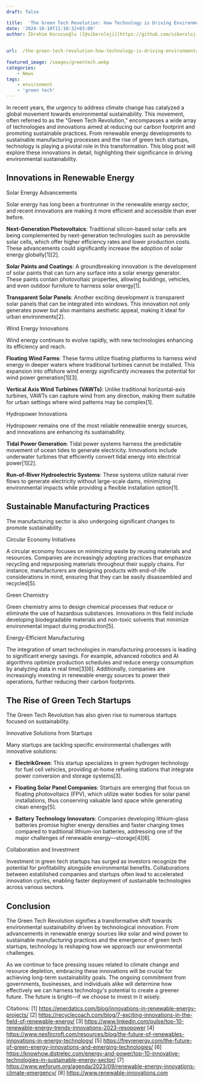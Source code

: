 ```yaml
---
draft: false

title:  'The Green Tech Revolution: How Technology is Driving Environmental Sustainability'
date: '2024-10-10T11:10:32+03:00'
author: İbrahim Korucuoğlu ([@siberoloji](https://github.com/siberoloji))
 
 
url:  /the-green-tech-revolution-how-technology-is-driving-environmental-sustainability/
 
featured_image: /images/greentech.webp
categories:
    - News
tags:
    - environment
    - 'green tech'
---
```



In recent years, the urgency to address climate change has catalyzed a global movement towards environmental sustainability. This movement, often referred to as the "Green Tech Revolution," encompasses a wide array of technologies and innovations aimed at reducing our carbon footprint and promoting sustainable practices. From renewable energy developments to sustainable manufacturing processes and the rise of green tech startups, technology is playing a pivotal role in this transformation. This blog post will explore these innovations in detail, highlighting their significance in driving environmental sustainability.



## Innovations in Renewable Energy



Solar Energy Advancements



Solar energy has long been a frontrunner in the renewable energy sector, and recent innovations are making it more efficient and accessible than ever before.



**Next-Generation Photovoltaics**: Traditional silicon-based solar cells are being complemented by next-generation technologies such as perovskite solar cells, which offer higher efficiency rates and lower production costs. These advancements could significantly increase the adoption of solar energy globally[1][2].



**Solar Paints and Coatings**: A groundbreaking innovation is the development of solar paints that can turn any surface into a solar energy generator. These paints contain photovoltaic properties, allowing buildings, vehicles, and even outdoor furniture to harness solar energy[1].



**Transparent Solar Panels**: Another exciting development is transparent solar panels that can be integrated into windows. This innovation not only generates power but also maintains aesthetic appeal, making it ideal for urban environments[2].



Wind Energy Innovations



Wind energy continues to evolve rapidly, with new technologies enhancing its efficiency and reach.



**Floating Wind Farms**: These farms utilize floating platforms to harness wind energy in deeper waters where traditional turbines cannot be installed. This expansion into offshore wind energy significantly increases the potential for wind power generation[1][3].



**Vertical Axis Wind Turbines (VAWTs)**: Unlike traditional horizontal-axis turbines, VAWTs can capture wind from any direction, making them suitable for urban settings where wind patterns may be complex[1].



Hydropower Innovations



Hydropower remains one of the most reliable renewable energy sources, and innovations are enhancing its sustainability.



**Tidal Power Generation**: Tidal power systems harness the predictable movement of ocean tides to generate electricity. Innovations include underwater turbines that efficiently convert tidal energy into electrical power[1][2].



**Run-of-River Hydroelectric Systems**: These systems utilize natural river flows to generate electricity without large-scale dams, minimizing environmental impacts while providing a flexible installation option[1].



## Sustainable Manufacturing Practices



The manufacturing sector is also undergoing significant changes to promote sustainability.



Circular Economy Initiatives



A circular economy focuses on minimizing waste by reusing materials and resources. Companies are increasingly adopting practices that emphasize recycling and repurposing materials throughout their supply chains. For instance, manufacturers are designing products with end-of-life considerations in mind, ensuring that they can be easily disassembled and recycled[5].



Green Chemistry



Green chemistry aims to design chemical processes that reduce or eliminate the use of hazardous substances. Innovations in this field include developing biodegradable materials and non-toxic solvents that minimize environmental impact during production[5].



Energy-Efficient Manufacturing



The integration of smart technologies in manufacturing processes is leading to significant energy savings. For example, advanced robotics and AI algorithms optimize production schedules and reduce energy consumption by analyzing data in real time[3][6]. Additionally, companies are increasingly investing in renewable energy sources to power their operations, further reducing their carbon footprints.



## The Rise of Green Tech Startups



The Green Tech Revolution has also given rise to numerous startups focused on sustainability.



Innovative Solutions from Startups



Many startups are tackling specific environmental challenges with innovative solutions:


* **ElectrikGreen**: This startup specializes in green hydrogen technology for fuel cell vehicles, providing at-home refueling stations that integrate power conversion and storage systems[3].

* **Floating Solar Panel Companies**: Startups are emerging that focus on floating photovoltaics (FPV), which utilize water bodies for solar panel installations, thus conserving valuable land space while generating clean energy[5].

* **Battery Technology Innovators**: Companies developing lithium-glass batteries promise higher energy densities and faster charging times compared to traditional lithium-ion batteries, addressing one of the major challenges of renewable energy—storage[4][6].




Collaboration and Investment



Investment in green tech startups has surged as investors recognize the potential for profitability alongside environmental benefits. Collaborations between established companies and startups often lead to accelerated innovation cycles, enabling faster deployment of sustainable technologies across various sectors.



## Conclusion



The Green Tech Revolution signifies a transformative shift towards environmental sustainability driven by technological innovation. From advancements in renewable energy sources like solar and wind power to sustainable manufacturing practices and the emergence of green tech startups, technology is reshaping how we approach our environmental challenges.



As we continue to face pressing issues related to climate change and resource depletion, embracing these innovations will be crucial for achieving long-term sustainability goals. The ongoing commitment from governments, businesses, and individuals alike will determine how effectively we can harness technology's potential to create a greener future. The future is bright—if we choose to invest in it wisely.



Citations: [1] https://enerdatics.com/blog/innovations-in-renewable-energy-projects/ [2] https://recyclecoach.com/blog/7-exciting-innovations-in-the-field-of-renewable-energy/ [3] https://www.linkedin.com/pulse/top-10-renewable-energy-trends-innovations-2023-resopower [4] https://www.nesfircroft.com/resources/blog/the-future-of-renewables-innovations-in-energy-technology/ [5] https://freyrenergy.com/the-future-of-green-energy-innovations-and-emerging-technologies/ [6] https://knowhow.distrelec.com/energy-and-power/top-10-innovative-technologies-in-sustainable-energy-sector/ [7] https://www.weforum.org/agenda/2023/09/renewable-energy-innovations-climate-emergency/ [8] https://www.renewable-innovations.com
